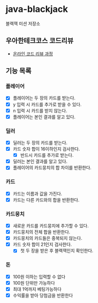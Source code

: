# java-blackjack

블랙잭 미션 저장소

## 우아한테크코스 코드리뷰

- [온라인 코드 리뷰 과정](https://github.com/woowacourse/woowacourse-docs/blob/master/maincourse/README.md)

## 기능 목록

### 플레이어

- [x] 플레이어는 두 장의 카드를 받는다.
- [x] y 입력 시 카드를 추가로 받을 수 있다.
- [x] n 입력 시 카드를 받지 않는다.
- [x] 플레이어는 본인 결과를 알고 있다.

### 딜러

- [x] 딜러는 두 장의 카드를 받는다.
- [x] 카드 숫자 합이 16이하인지 검사한다.
  - [x] 반드시 카드를 추가로 받는다.
- [x] 딜러는 본인 결과를 알고 있다.
- [x] 플레이어의 카드뭉치의 합 차이를 반환한다.

### 카드

- [x] 카드는 이름과 값을 가진다.
- [x] 카드는 다른 카드와의 합을 반환한다.

### 카드뭉치

- [x] 새로운 카드를 카드뭉치에 추가할 수 있다.
- [x] 카드뭉치의 전체 합을 반환한다.
- [x] 카드뭉치의 카드들은 중복되지 않는다.
- [x] 카드 숫자 합이 21인지 검사한다.
  - [x] 첫 두 장을 받은 후 블랙잭인지 확인한다.

### 돈

- [x] 100원 이하는 입력할 수 없다
- [x] 100원 단위만 가능하다
- [x] 최대 1억까지 베팅가능하다
- [x] 수익률을 받아 당첨금을 반환한다
